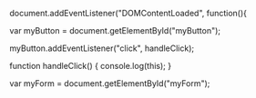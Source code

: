 document.addEventListener("DOMContentLoaded", function(){

  var myButton = document.getElementById("myButton");

  myButton.addEventListener("click", handleClick);

  function handleClick() {
    console.log(this);
  }

  var myForm = document.getElementById("myForm");
